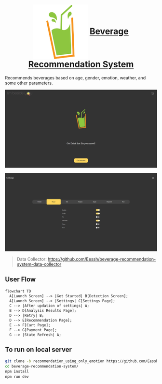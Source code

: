 <h1 align="center">
    <img src="./src/assets/images/Misc/BeverageLogo.png" valign="middle" width="180" height="180" alt="logo" />
    <a href="https://github.com/Eessh/beverage-recommendation-system/tree/recommendation_using_only_emotion">
        <span valign="middle">
                Beverage Recommendation System
        </span>
    </a>
</h1>

Recommends beverages based on age, gender, emotion, weather, and some other parameters.

![Home Page](./screenshots/home.jpeg)

![Settings Page](./screenshots/settings.jpeg)

> Data Collector: https://github.com/Eessh/beverage-recommendation-system-data-collector

## User Flow

```mermaid
flowchart TD
  A[Launch Screen] --> |Get Started| B[Detection Screen];
  A[Launch Screen] --> |Settings| C[Settings Page];
  C --> |After updation of settings| A;
  B --> D[Analysis Results Page];
  D --> |Retry| B;
  D --> E[Recommendation Page];
  E --> F[Cart Page];
  F --> G[Payment Page];
  G --> |State Refresh| A;
```

## To run on local server
```bash
git clone -b recommendation_using_only_emotion https://github.com/Eessh/beverage-recommendation-system.git
cd beverage-recommendation-system/
npm install
npm run dev
```
